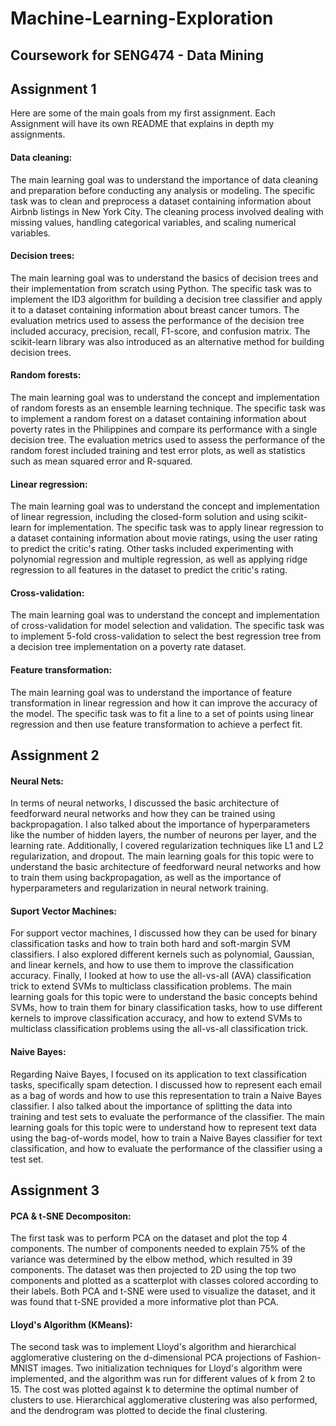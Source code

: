 # Machine-Learning-Exploration
 ## Coursework for SENG474 - Data Mining
 
 ## Assignment 1
 Here are some of the main goals from my first assignment. Each Assignment will have its own README that explains in depth my assignments.
 
 #### Data cleaning:
The main learning goal was to understand the importance of data cleaning and preparation before conducting any analysis or modeling.
The specific task was to clean and preprocess a dataset containing information about Airbnb listings in New York City.
The cleaning process involved dealing with missing values, handling categorical variables, and scaling numerical variables.

#### Decision trees:
The main learning goal was to understand the basics of decision trees and their implementation from scratch using Python.
The specific task was to implement the ID3 algorithm for building a decision tree classifier and apply it to a dataset containing information about breast cancer tumors.
The evaluation metrics used to assess the performance of the decision tree included accuracy, precision, recall, F1-score, and confusion matrix.
The scikit-learn library was also introduced as an alternative method for building decision trees.

 #### Random forests:
The main learning goal was to understand the concept and implementation of random forests as an ensemble learning technique.
The specific task was to implement a random forest on a dataset containing information about poverty rates in the Philippines and compare its performance with a single decision tree.
The evaluation metrics used to assess the performance of the random forest included training and test error plots, as well as statistics such as mean squared error and R-squared.

 #### Linear regression:
The main learning goal was to understand the concept and implementation of linear regression, including the closed-form solution and using scikit-learn for implementation.
The specific task was to apply linear regression to a dataset containing information about movie ratings, using the user rating to predict the critic's rating.
Other tasks included experimenting with polynomial regression and multiple regression, as well as applying ridge regression to all features in the dataset to predict the critic's rating.

#### Cross-validation:
The main learning goal was to understand the concept and implementation of cross-validation for model selection and validation.
The specific task was to implement 5-fold cross-validation to select the best regression tree from a decision tree implementation on a poverty rate dataset.

#### Feature transformation:
The main learning goal was to understand the importance of feature transformation in linear regression and how it can improve the accuracy of the model.
The specific task was to fit a line to a set of points using linear regression and then use feature transformation to achieve a perfect fit.
        
## Assignment 2

#### Neural Nets:
In terms of neural networks, I discussed the basic architecture of feedforward neural networks and how they can be trained using backpropagation. I also talked about the importance of hyperparameters like the number of hidden layers, the number of neurons per layer, and the learning rate. Additionally, I covered regularization techniques like L1 and L2 regularization, and dropout. The main learning goals for this topic were to understand the basic architecture of feedforward neural networks and how to train them using backpropagation, as well as the importance of hyperparameters and regularization in neural network training.

#### Suport Vector Machines:
For support vector machines, I discussed how they can be used for binary classification tasks and how to train both hard and soft-margin SVM classifiers. I also explored different kernels such as polynomial, Gaussian, and linear kernels, and how to use them to improve the classification accuracy. Finally, I looked at how to use the all-vs-all (AVA) classification trick to extend SVMs to multiclass classification problems. The main learning goals for this topic were to understand the basic concepts behind SVMs, how to train them for binary classification tasks, how to use different kernels to improve classification accuracy, and how to extend SVMs to multiclass classification problems using the all-vs-all classification trick.

#### Naive Bayes:
Regarding Naive Bayes, I focused on its application to text classification tasks, specifically spam detection. I discussed how to represent each email as a bag of words and how to use this representation to train a Naive Bayes classifier. I also talked about the importance of splitting the data into training and test sets to evaluate the performance of the classifier. The main learning goals for this topic were to understand how to represent text data using the bag-of-words model, how to train a Naive Bayes classifier for text classification, and how to evaluate the performance of the classifier using a test set.

## Assignment 3

#### PCA & t-SNE Decompositon:
The first task was to perform PCA on the dataset and plot the top 4 components. The number of components needed to explain 75% of the variance was determined by the elbow method, which resulted in 39 components. The dataset was then projected to 2D using the top two components and plotted as a scatterplot with classes colored according to their labels. Both PCA and t-SNE were used to visualize the dataset, and it was found that t-SNE provided a more informative plot than PCA.

#### Lloyd's Algorithm (KMeans):
The second task was to implement Lloyd's algorithm and hierarchical agglomerative clustering on the d-dimensional PCA projections of Fashion-MNIST images. Two initialization techniques for Lloyd's algorithm were implemented, and the algorithm was run for different values of k from 2 to 15. The cost was plotted against k to determine the optimal number of clusters to use. Hierarchical agglomerative clustering was also performed, and the dendrogram was plotted to decide the final clustering.
